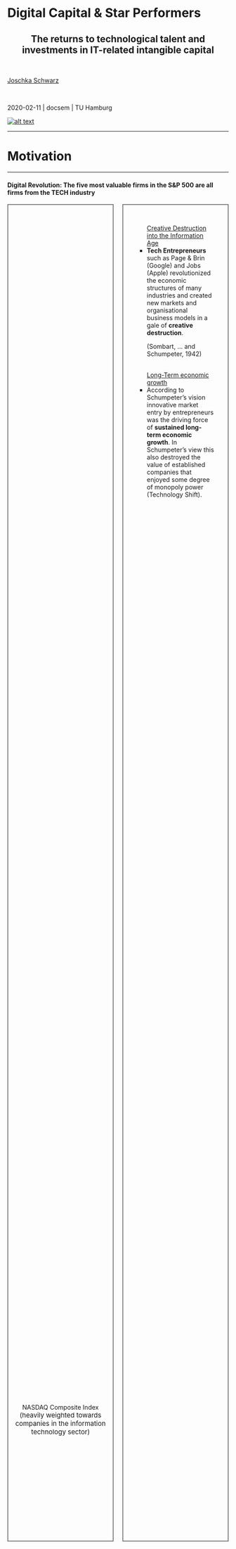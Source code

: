 <style>
/*Slide Container*/
.slide-container {
    width:     100%;
    height:    100%;
    display:   flex;
    flex-wrap: wrap; /*line break the boxes*/
}

/*Slide Container TOP (for content)*/
.slide-container-top {
    display:flex;
    flex-wrap: wrap; /*line break the boxes*/
    width:100%; 
    height:78%;
}
/*Flex Direction of content boxes*/
.horizontal { flex-direction:row; }
.horizontal>*:not(:first-of-type)  { margin-left: 20px; }
.vertical { flex-direction:column; }
.vertical>*:not(:first-of-type)  { 
  margin-top: 20px; 
  padding:0 10px 0 10px !important;
}

/*Slide Container BOTTOM (for spacing)*/
.slide-container-bottom {
    flex: 1 1 10%;
    height:22%;
}
/*Content Box*/
.slide-box {
    flex: 1 0;
    overflow: auto;
    padding:10px;
}
/*Control number of rows*/
.flex-basis-40 {
  flex-basis: 40%
}
/*Control height*/
.height-50 {
  height: 40%;
}
/*Set Shadow*/
.shadow {
  box-shadow: 5px 5px 5px grey;
}
/*Settings for Inside (Text) boxes*/
.box-text {
  padding:20px;
}
/*Settings for Lists*/
.square-list {
  list-style: square !important;
}
/*Settings for Image in Box*/
.box-img {
  height: 100%;
  background-repeat: no-repeat;
  background-position: center, center;
  background-size:contain;
}
/*Optional grey frame border*/
.frame {
  border: 2px solid grey;
}
/*GRID layout*/
.grid-layout {
  height:100%;
  width:100%;
  display: grid;
  grid-template-columns: 1fr 1fr; /*layout*/
  grid-auto-rows: 1fr; /*same height*/
  grid-gap: 10px;
}
/*Show only part of headline in the TOC-Progress*/
.h-wrap {
  margin-bottom:2rem;
}
.h-wrap h2 {
  display: inline !important;
 }
</style>
<!-- .slide: class="align-center" -->
  
  <!-- .slide: data-state="no-toc-progress" --> <!-- don't show toc progress bar on this slide -->

# Digital Capital & Star Performers
<!-- .element: class="no-toc-progress" --> <!-- slide not in toc progress bar -->


<h2 style="text-align: center;">The returns to technological talent and investments in IT-related intangible capital</h2>

<br> 

[Joschka Schwarz][1]

<br> 


2020-02-11 | docsem | TU Hamburg


[![alt text](../../img/logo.png)](https://www.startupengineer.io) <!-- .element: class="logo" -->


[1]: https://www.startupengineer.io/authors/schwarz/
<!-- [2]: https://www.tuhh.de/alt/sdw -->


----  ----

<!-- .slide: class="align-center" -->

# Motivation

----

<!-- .slide: class="align-top" -->

#### Digital Revolution: The five most valuable firms in the S&P 500 are all firms from the TECH industry

<div class="slide-container">
        <!--- Slide container (TOP) --->
        <div class="slide-container-top horizontal">
          <!--- Content Box (1) --->
          <div class="slide-box frame">
            <!--- IMAGE --->
            <div class="box-img" style="background-image: url(img/01_motivation/nasdaq.png); height: 90%;"></div>
            <div style="text-align:center;">NASDAQ Composite Index</div>
            <div style="text-align:center;font-size:15px;">(heavily weighted towards companies in the information technology sector)</div>
          </div>
          <!--- Content Box (2) --->
          <div class="slide-box frame">
            <!--- TEXT --->
            <div class="box-text">
              <!--- List (unordered) --->
              <ul class="square-list">
                <u>Creative Destruction into the Information Age</u>
                <li><b>Tech Entrepreneurs</b> such as Page & Brin (Google) and Jobs (Apple) revolutionized the economic structures of many industries and created new markets and organisational business models in a gale of <b>creative destruction</b>. 
                <p class="reference">(Sombart, ... and Schumpeter, 1942)</p></li>
                <br>
                <u>Long-Term economic growth</u>
                <li>According to Schumpeter’s vision innovative market entry by entrepreneurs was the driving force of <b>sustained long-term economic growth</b>. In Schumpeter’s view this also destroyed the value of established companies that enjoyed some degree of monopoly power (Technology Shift).</li>
              </ul>
            </div>
          </div>
        </div>
        <!--- Slide container (BOTTOM / SPACING) --->
        <div class="slide-container-bottom"></div>
</div>

----

<!-- .slide: class="align-top" -->

#### Much of the rise in the concentration of power in these firms has been attributed to investments related to digital technologies

<div class="slide-container">
  <div class="slide-container-top">
    <div class="grid-layout">
        <!--- Box 1 --->
        <div class="slide-box frame">
          <div class="box-img" style="background-image: url(img/01_motivation/apple_annotated.png); display:flex; align-items:center;margin-left:20px;">
            <u>Apple</u>
          </div>
        </div>
        <!--- Box 2 --->
        <div class="slide-box frame">
            <!--- TEXT --->
            <div class="box-text" style="font-size:26px;">
              <!--- List (unordered) --->
              <ul class="square-list">
                <li><b>Digital Technologies</b> are held to be important drivers of innovation and economic growth.</li>
                <li>As the economy becomes increasingly digitized, these assets can be expected to <b>grow even further</b> in importance.</li>
                <li>Corporations must invest in <b>leading-edge digital technologies</b> to move ahead and outpace competitors.</li>
              </ul>
            </div>
        </div>
        <!--- Box 3 --->
        <div class="slide-box frame">
            <!--- TEXT --->
            <div class="box-text" style="font-size:24px;">
              <!--- List (unordered) --->
              <ul class="square-list">
                <li>Until now, it is the technology giants that have taken advantage of digital disruption by realizing <b>technology’s power</b> and developing new platform business models to unleash hidden value.</li>
                <li> Digital laggards (existing incumbents in traditional industries) pay the consequences in lost revenue and customers.</li>
              </ul>
            </div>
        </div>
        <!--- Box 4 --->
        <div class="slide-box frame">
          <div class="box-img" style="background-image: url(img/01_motivation/bei.png); display:flex; align-items:center;margin-left:20px;">
            <u>Beiersdorf</u>
          </div>
        </div>
    </div>
  </div>
  <div class="slide-container-bottom">
  </div>
</div>

----

<!-- .slide: class="align-top" -->
            
#### Differences of DIGITAL CAPITAL across firms may explain differences in performance between new digitally-focused and older firms

<div class="slide-container">
  <!--- Slide container (TOP) --->
  <div class="slide-container-top horizontal">
  <!--- Content Box (1) --->
    <div class="slide-box frame">
      <!--- IMAGE --->
      <div class="box-img" style="background-image: url(img/01_motivation/tangible.png);">
      </div>
    </div>
    <!--- Content Box (2) --->
    <div class="slide-box frame">
      <!--- TEXT --->
      <div class="box-text">
        <!--- List (unordered) --->
        <ul class="square-list">
        <li>Firms invest in both physical and digital capital to increase their capacity to produce in future years.</li>
        <li>Investments in digital capital (such as AI and ML) enable and require significant complementary investments, including business process redesign, co-invention of new products and business models, and <b>investments in human capital</b><p class="reference">Hall, 2001; Brynjolfsson et al., 2002</p>
        </li>
        <li>While these assets take time to build, the market value of firms should reflect the expected net present value of the cash flows they can generate in the future.</li>
        </ul>
        <ul class="fa-ul" style="list-style: none !important;">
        <li><i class="fa-li fa fa-exclamation" style="color:red;"></i>Measurement of the stock of digital intangibles has proven particularly elusive.</li>
        </ul>
        </div>
      </div>
    </div>
  <!--- Space Holder Box --->
  <div class="slide-container-bottom"></div>
</div>

----

<!-- .slide: class="align-top" -->

#### How is new Digital Capital created? Open source software development has become an essential element of the digital knowledge strategy

<div class="slide-container">
  <!--- Slide container (TOP) --->
  <div class="slide-container-top vertical">
    <!--- Content Box (1) equal height turned off--->
    <div class="slide-box frame" style="flex:0 0 25%">
      <!--- IMAGE --->
      <div class="box-img" style="background-image: url(img/01_motivation/social_coding.png);">
      </div>
    </div>
    <!--- Content Box (2) --->
      <div class="slide-box frame">
        <!--- TEXT --->
        <div class="box-text">
        <ul class="square-list">
        <li>All new resources, including <b>Digital Capital / Knowledge</b>‚ are created through two generic processes: <b>Combination</b> and <b>Exchange</b>. <span class="reference">Schumpeter, (1934)</span></li>
        <li>Developers who participate on multiple projects create ties (social capital) among projects and facilitate access to those projects’ resources. This enables the development of <b>digital capital</b> in the form of new or improved products or processes. <span class="reference">Nahapiet and Ghoshal, (1998)</span></li>
        <li>Many firms (such as IBM, Microsoft, and Facebook) are actively engaging in open platforms to source new knowledge, identify innovations, and create new business value. <span class="reference">Santos et al., (2013)</span></li>
        <li>The Open Source Services Market is predicted to grow at a CAGR of <span>&#126;</span>22% with a value expecting to reach <b>$67 billion</b> by 2026. <span class="reference">Statista, (2021)</span></li>
        </ul>
        </div>
      </div>
  </div>
  <!--- Space Holder Box --->
  <div class="slide-container-bottom"></div>
</div>


----

<!-- .slide: class="align-top" -->

#### Can Software Developer Boost Corporate Value? Accepted accounting principles often fail to capture the value of intangible capital

<div class="slide-container">
  <!--- Slide container (TOP) --->
  <div class="slide-container-top vertical">
    <!--- Content Box (1) equal height turned off--->
    <div class="slide-box" style="flex:0 0 20%">
      and what about the entrepreneurial preferences of software talent driving these new technologies — can their tendencies be measured, as well?</div>
    <!--- Content Box (2) --->
    <div class="slide-box">
      Research Scope – The reason to study this topic is to ...
      <hr>
      <ul class="square-list" style="margin-left:50px;">
        <li><span>... measure intangible assets and digital capital (market value of knowledge / human capital)</span></li>
        <li><span>... analyze the relationship between entrepreneurial activity and digital capital</span></li>
        <li><span>... examine how new ventures make and earn returns to investments in technology / 	technological labour</span></li>
      </ul>
    </div>
    <!--- Content Box (3) --->
    <div class="slide-box">
      Research question
      <hr>
      <ul class="square-list" style="margin-left:50px;">
        <li>How do social, structural and reputational effects influence entrepreneurial entry and entrepreneurial succes?</li>
        <li>What are the emerging trends in technological entrepreneurship?</li>
        <li>How is the relationship between market value and aggregated measures of <b>digital capital?</b></li>
      </ul>
    </div>
  </div>
  <!--- Space Holder Box --->
  <div class="slide-container-bottom"></div>
</div>

----  ----

<!-- .slide: class="align-center" -->

# Theory / Methods

<span style="display: inline;"></span>


----

<!-- .slide: class="align-top" -->

<div class='h-wrap'>
  <h2 id="paper-2-technological-fields" style="font-size:1.563em">Network Theory</h2><h2 style="font-size:1.563em"> distinguishes four types of mechanisms which relate network structures to consequences 

</h2>
</div>

<div class="slide-container">
  <div class="slide-container-top vertical">
  <div class="slide-box" style="flex:0 0 10%">Social Capital Theory is applicable to OSS development because OSS is an intellectual resource developed via the social action of freelance developers.</div>
  <div class="slide-box" style="background-image: url(img/02_theory/network.svg);
                                          background-size:60%;
                                          background-repeat: no-repeat;
                                          background-position: center, center;"></div>
  </div>
  <div class="slide-container-bottom"></div>
</div>

----

<!-- .slide: class="align-top" -->

<div class='h-wrap'>
  <h2 id="paper-2-technological-fields" style="font-size:1.563em">Model</h2><h2 style="font-size:1.563em">: Research Tradition and operationalization of the underlying mechanism (cohesion, equivalence, ...) are yet to be defined</h2>
</div>

<div class="slide-container">
  <div class="slide-container-top" style="background-image: url(img/02_theory/model.svg);
                                          background-repeat: no-repeat;
                                          background-position: center, center;
                                          background-size:60%;"></div>
  <div class="slide-container-bottom"></div>
</div>

----

<!-- .slide: class="align-top" -->

<div class='h-wrap'>
  <h2 id="paper-2-technological-fields" style="font-size:1.563em">Project 1</h2><h2 style="font-size:1.563em">: Network Measures - Projects have various kinds of developers characterized by different types of development activities</h2>
</div>

<div class="slide-container">
  <div class="slide-container-top">
    <div class="grid-layout">
        <!--- Box 1 --->
        <div class="box-text" style="font-size:25px;">
          <p style="font-size:40px"><b>Reputation</b></p>
          <hr>
          <p>The expertise / performance of a developer depends on several factors:</p>
          <ul class="square-list" style="margin-left:50px;">
            <li>Quality</li>
            <li>Continuity</li>
            <li>Quantity</li>
          </ul>
        </div>
        <!--- Box 2 --->
        <div class="box-text" style="font-size:25px;">
          <p style="font-size:40px"><b>Status</b></p>
          <hr>
          <p>The activity of users forms several kinds of social networks:</p>
          <ul class="square-list" style="margin-left:50px;">
            <li>Network of collaboration</li>
            <li>Network of followers</li>
            <li>Network of watchers / stars</li>
          </ul>
        </div>
        <!--- Box 3 --->
        <div class="slide-box" style="margin:0 50px 0 50px;">
          <div class="box-img frame shadow" style="background-image: url(img/02_theory/commit.png);"></div>
        </div>
        <!--- Box 4 --->
        <div class="slide-box" style="margin:0 50px 0 50px;">
          <div class="box-img frame shadow" style="background-image: url(img/02_theory/graph.webp);"></div>
        </div>
    </div>
  </div>
  <div class="slide-container-bottom">
  </div>
</div>

----

<!-- .slide: class="align-top" -->

<div class="h-wrap">
  <h2 id="paper-2-technological-fields" style="font-size:1.563em">Project 2</h2><h2 style="font-size:1.563em">: Equivalence Measures - Detecting technological topics across GitHub two compare entrepreneurs with similar specialization</h2>
</div>

<style>
.grid-container {
  width:100%;
  height:100%;
  display: grid;
  grid-template-columns: 1fr 1fr 1fr 1fr 1fr;
  grid-template-rows: auto 1fr auto 1fr;
  gap: 10px 10px;
  grid-template-areas:
    "Left Top-Row Top-Row Top-Row Right"
    "Left Top-1 Top-2 Top-3 Right"
    "Left Bottom-Row Bottom-Row Bottom-Row Right"
    "Left Bottom-1 Bottom-2 Bottom-3 Right";
}

.Left { grid-area: Left; }
.Top-Row { grid-area: Top-Row; }
.Bottom-Row { grid-area: Bottom-Row; }
.Right { grid-area: Right; }
.Top-1 { grid-area: Top-1; }
.Top-2 { grid-area: Top-2; }
.Top-3 { grid-area: Top-3; }
.Bottom-1 { grid-area: Bottom-1; }
.Bottom-2 { grid-area: Bottom-2; }
.Bottom-3 { grid-area: Bottom-3; }

.Bottom { 
  display: grid;
  place-items: center;
  text-align:center;
}

</style>

<div class="slide-container">
  <div class="slide-container-top">
    <div class="grid-container">
      <div class="Left frame">
        <div class="slide-container-top vertical" style="height:100%;">
          <div class="slide-box" style="padding:20px;">
            <div class="box-img" style="background-image: url(img/02_theory/readme.png);">
            </div>
          </div>
          <p style="text-align:center; margin-bottom:30px"><b>Input:</b><br>Annotated README</p>
        </div>
      </div>
      <div class="Top-Row frame" style="justify-content: center; align-items: center;">
        <div class="slide-box" style="display: grid; place-items: center;background: rgba(255, 255, 255, 0.05);">
          Method 1: Machine Learning
        </div>
      </div>
      <div class="Right frame">
        <div class="slide-container-top vertical" style="height:100%;">
          <div class="slide-box" style="padding:30px;">
            <div class="box-img" style="background-image: url(img/02_theory/cluster.svg);">
            </div>
          </div>
          <p style="text-align:center; margin-bottom:30px"><b>Output:</b><br>Clustered Topics</p>
        </div>
      </div>
      <div class="Top-1 frame">
        <div class="slide-container-top vertical" style="height:100%">
          <div class="slide-box" style="padding-top:20px;">
            <div class="box-img" style="background-image: url(img/02_theory/heuristic.svg);">
            </div>
          </div>
          <p style="text-align:center; font-size:0.7em; color:#98A6AD"><em>Heuristic</em></p>
          <div class="slide-box">
            <div class="box-img" style="padding-top:10px;background-image: url(img/02_theory/stat_feat.svg);">
            </div>
          </div>
          <p style="text-align:center; font-size:0.7em; color:#98A6AD"><em>Statistical</em></p>
          <p style="text-align:center; margin-bottom:30px">Feature Extraction</p>
        </div>
      </div>
      <div class="Top-2 frame">
        <div class="slide-container-top vertical" style="height:100%;">
          <div class="slide-box" style="padding:30px;">
            <div class="box-img" style="background-image: url(img/02_theory/brain.svg);"></div>
          </div>
          <p style="text-align:center; margin-bottom:30px">Classifier Learning</p>
        </div>
      </div>
      <div class="Top-3 frame">
        <div class="slide-container-top vertical" style="height:100%">
          <div class="slide-box" style="padding-top:35px;">
            <div class="box-img" style="background-image: url(img/02_theory/validation.svg);">
            </div>
          </div>
          <p style="text-align:center; margin-bottom:30px">Validation</p>
        </div>
      </div>
      <div class="Bottom-Row frame" style="justify-content: center; align-items: center;">
        <div class="slide-box" style="display: grid; place-items: center;background: rgba(255, 255, 255, 0.05);">
          Method 2: Topic Modeling
        </div>
      </div>
      <div class="Bottom Bottom-1 frame">
        <div class="slide-container-top vertical" style="height:100%;">
          <div class="slide-box" style="padding:30px;">
            <div class="box-img" style="background-image: url(img/02_theory/data_extract.svg);"></div>
          </div>
          <p style="text-align:center; margin-bottom:30px">Data Extraction</p>
        </div>
      </div>
      <div class="Bottom Bottom-2 frame">
        <div class="slide-container-top vertical" style="height:100%;">
          <div class="slide-box" style="padding:30px;">
            <div class="box-img">Bag-of-Words<br>Word Embedding<br>LDA</div>
          </div>
          <p style="text-align:center; margin-bottom:30px">Text Classification</p>
        </div>
      </div>
      <div class="Bottom Bottom-3 frame"></div>
    </div>
  <div class="slide-container-bottom">
  </div>
</div>

----

<!-- .slide: class="align-top" -->

<div class='h-wrap'>
  <h2 id="paper-2-technological-fields" style="font-size:1.563em">Project 3</h2><h2 style="font-size:1.563em">: Identity Matching - Linking Developer with startup data</h2>
</div>

<div class="slide-container">
  <div class="slide-container-top" style="background-image: url(img/02_theory/data_sources.svg);
                                          background-repeat: no-repeat;
                                          background-position: center, center;
                                          background-size:60%;"></div>
  <div class="slide-container-bottom"></div>
</div>

----  ----

<!-- .slide: class="align-center" -->

# Data

----

<!-- .slide: class="align-top" -->

<div class="h-wrap">
  <h2 id="paper-2-technological-fields" style="font-size:1.563em">Angellist (total)</h2><h2 style="font-size:1.563em">: >10 million profiles and >5 million organizations</h2>
</div>

<div class="slide-container">
        <!--- Slide container (TOP) --->
        <div class="slide-container-top horizontal">
          <!--- Content Box (1) --->
          <div class="slide-box frame">
            <!--- IMAGE --->
            <div class="box-img" style="background-image: url(img/03_data/al_employees_hist.png); height: 90%;"></div>
            <div style="text-align:center;">Profiles</div>
          </div>
          <!--- Content Box (2) --->
          <div class="slide-box frame">
            <!--- IMAGE --->
            <div class="box-img" style="background-image: url(img/03_data/al_markets.png); height: 90%;"></div>
            <div style="text-align:center;">Startups</div>
          </div>
        </div>
        <!--- Slide container (BOTTOM / SPACING) --->
        <div class="slide-container-bottom"></div>
</div>

----

<!-- .slide: class="align-top" -->

<div class="h-wrap">
  <h2 id="paper-2-technological-fields" style="font-size:1.563em">Angellist (github)</h2><h2 style="font-size:1.563em">: hard links to github and stackoverflow</h2>
</div>

<div class="slide-container">
        <!--- Slide container (TOP) --->
        <div class="slide-container-top horizontal">
          <!--- Content Box (1) --->
          <div class="slide-box frame">
            <!--- IMAGE --->
            <div class="box-img" style="background-image: url(img/03_data/....png); height: 90%;"></div>
            <div style="text-align:center;">Profiles</div>
          </div>
          <!--- Content Box (2) --->
          <div class="slide-box frame">
            <!--- IMAGE --->
            <div class="box-img" style="background-image: url(img/03_data/....png); height: 90%;"></div>
            <div style="text-align:center;">Startups</div>
          </div>
        </div>
        <!--- Slide container (BOTTOM / SPACING) --->
        <div class="slide-container-bottom"></div>
</div>

----

<!-- .slide: class="align-top" -->

#### RELATED Work

<div class="slide-container">
  <div class="slide-container-top">
  Overview to related works that address the reconstruction of social networks from software repositories (studies that construct graphs or networks where nodes capture developers while links capture social interactions and/or work dependencies between developers):
  <br>
  <br>
  * using data on direct developer communication, e.g. via
    * IRC channels
    * E-Mail exchanges
    * mailing lists,
    * communication via issue trackers<br>
  --> Issue: often not available due to privacy concerns
  * infer or reconstruct collaboration networks based on developer actions recorded in code repositories like CVS, SVN or git (Version Control Systems) --> code authorship / code ownership networks<br> 
    * mapping relation between a developer and the artefacts (i.e. files, modules, binaries, etc.) that he/she contributed to
    * --> Co-authorship networks (devs have modified at least one common artefact / module / project part)
    * --> Co-commit networks (devs have commited the same file / to the same project at least once)
  * --> Issues: undirected co-authorships networks based on joint contributions to files, modules or projects<br>
  * Potential Issues: They do not distinguish between 
      (i)  links between developers that are due to <i>independent</i> contributions to the same artefact
      (ii) links that are due to commit sequences where one developer builds upon and/or redacts the particular lines of source code previously authored by another developer.
      -->Networks defined based on time-ordered co-editing of code regions are likely associated with a stronger need for coordination and communication than the mere fact that developers edited the same file or module (citation_43). Just a few studies have adopted such a fine-grained approach. 
      
      Need:
      (I)  requires a detailed analysis of file modifications
      (II) identify the original author for every modified line of code affected in each commit
  </div>
  <div class="slide-container-bottom"></div>
</div>


----

<!-- .slide: class="align-top" -->

#### TESTTEST1

<div class="slide-container">
  <div class="slide-container-top" style="background-image: url(img/04_methods/coedit_network.svg);
                                          background-repeat: no-repeat;
                                          background-position: center, center;
                                          background-size:70%;"></div>
  <div class="slide-container-bottom"></div>
</div>


----

<!-- .slide: class="align-top" -->

#### Code Block

<div class="slide-container">
        <!--- Slide container (TOP) --->
        <div class="slide-container-top vertical">
          <pre><code class="r"># Number of roles (for accounts with github account)
al_profiles_joined %>% 
  filter(!is.na(github_url)) %>% 
  count(role, sort = T)
## # A tibble: 8 x 2
##   role               n
##   &lt;chr&gt;          &lt;int&gt;
## 1 employee      635775
## 2 founder        57728
## 3 past_investor  17821
## 4 advisor         6569
## 5 board_member    2585
## 6 incubator       1630
## 7 mentor           455
## 8 attorney         262
&nbsp;
# Distinct profiles with github account
al_profiles_joined %>% 
  filter(!is.na(github_url)) %>% 
  distinct(github_url) %>% 
  count()
## 267133
</code></pre>
        </div>
        <!--- Slide container (BOTTOM / SPACING) --->
        <div class="slide-container-bottom"></div>
</div>

----

<!-- .slide: class="align-top" -->

#### TESTTEST

<div class="slide-container">
        <!--- Slide container (TOP) --->
        <div class="slide-container-top vertical">
          <!--- IFrAME --->
          <iframe src="assets/coediting_network.html" width="100%" height="100%">asd</iframe>
        </div>
        <!--- Slide container (BOTTOM / SPACING) --->
        <div class="slide-container-bottom"></div>
</div>

----  ----

<!-- .slide: class="align-center" -->

# Conclusion

----

<!-- .slide: class="align-top" -->

## Conclusion

<div class="row-top">


<div class="column">

#### Contributions

* __Theoretical__:

  * Organizational design and microfoundations of autonomy

  * Autonomy and entrepreneurial (over-) confidence

<br>


* __Practical__:

  * Professionalization of (corporate) entrepreneurship

  * Understand the design and limits of current practices



</div>


<div class="column">

#### Limitations & outlook


* Field experiment with real organization
  * Managerial assignment
  * Realistic degrees of freedom in choice
    * More or less contraint depending on organizational context (goals, structure) 


<br>

* Mechanism studies in more controlled environments



</div>

</div>



----  ----

<!-- .slide: class="align-center" -->

<!-- .slide: data-state="no-toc-progress" --> <!-- don't show toc progress bar on this slide -->


# *Thank You for Your attention!*
<!-- .element: class="no-toc-progress" -->

## *Let's keep in touch!*



</div>
  <ul class=network-icon aria-hidden=true>
    <li>
         <a href=https://www.startupengineer.io/authors/schwarz/>
              <i class="fas fa-home big-icon" class="accent">: https://www.startupengineer.io/authors/schwarz</i>
         </a>
    </li>
    <li>
         <a href=mailto:joschka.schwarz@tuhh.de>
              <i class="fas fa-envelope big-icon" class="accent">: joschka.schwarz@tuhh.de</i>
         </a>
    </li>
    <li>
        <a href=https://www.linkedin.com/in/joschka-schwarz/ target=_blank rel=noopener>
              <i class="fab fa-linkedin big-icon" class="accent">: https://www.linkedin.com/in/joschka-schwarz</i>
        </a>
    </li>
  </ul>
</div>


[![alt text](../../img/logo.png)](https://www.startupengineer.io) <!-- .element: class="logo" -->

